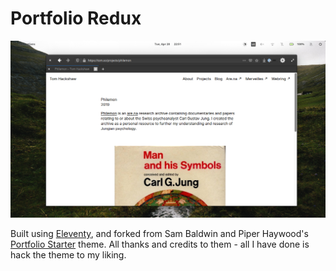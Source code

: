 # Portfolio Redux

![Screenshot of website](shot.png)

Built using [Eleventy](https://www.11ty.dev/), and forked from Sam Baldwin and Piper Haywood's [Portfolio Starter](https://portfolio-starter.sb-ph.com/) theme. All thanks and credits to them - all I have done is hack the theme to my liking.

